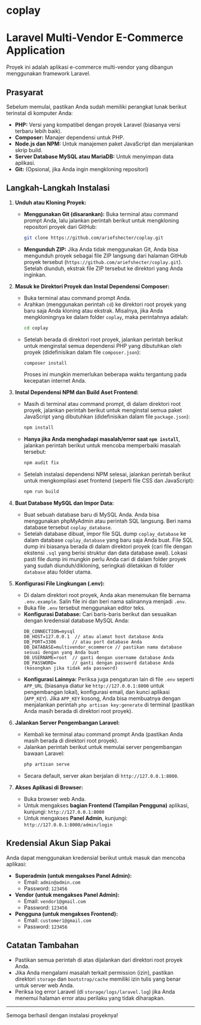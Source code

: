 # coplay
# Laravel Multi-Vendor E-Commerce Application

Proyek ini adalah aplikasi e-commerce multi-vendor yang dibangun menggunakan framework Laravel.

## Prasyarat

Sebelum memulai, pastikan Anda sudah memiliki perangkat lunak berikut terinstal di komputer Anda:

* **PHP:** Versi yang kompatibel dengan proyek Laravel (biasanya versi terbaru lebih baik).
* **Composer:** Manajer dependensi untuk PHP.
* **Node.js dan NPM:** Untuk manajemen paket JavaScript dan menjalankan skrip build.
* **Server Database MySQL atau MariaDB:** Untuk menyimpan data aplikasi.
* **Git:** (Opsional, jika Anda ingin mengkloning repositori)

## Langkah-Langkah Instalasi

1.  **Unduh atau Kloning Proyek:**
    * **Menggunakan Git (disarankan):**
        Buka terminal atau command prompt Anda, lalu jalankan perintah berikut untuk mengkloning repositori proyek dari GitHub:
        ```bash
        git clone https://github.com/ariefshecter/coplay.git
        ```
    * **Mengunduh ZIP:**
        Jika Anda tidak menggunakan Git, Anda bisa mengunduh proyek sebagai file ZIP langsung dari halaman GitHub proyek tersebut (`https://github.com/ariefshecter/coplay.git`). Setelah diunduh, ekstrak file ZIP tersebut ke direktori yang Anda inginkan.

2.  **Masuk ke Direktori Proyek dan Instal Dependensi Composer:**
    * Buka terminal atau command prompt Anda.
    * Arahkan (menggunakan perintah `cd`) ke direktori root proyek yang baru saja Anda kloning atau ekstrak. Misalnya, jika Anda mengkloningnya ke dalam folder `coplay`, maka perintahnya adalah:
        ```bash
        cd coplay
        ```
    * Setelah berada di direktori root proyek, jalankan perintah berikut untuk menginstal semua dependensi PHP yang dibutuhkan oleh proyek (didefinisikan dalam file `composer.json`):
        ```bash
        composer install
        ```
        Proses ini mungkin memerlukan beberapa waktu tergantung pada kecepatan internet Anda.

3.  **Instal Dependensi NPM dan Build Aset Frontend:**
    * Masih di terminal atau command prompt, di dalam direktori root proyek, jalankan perintah berikut untuk menginstal semua paket JavaScript yang dibutuhkan (didefinisikan dalam file `package.json`):
        ```bash
        npm install
        ```
    * **Hanya jika Anda menghadapi masalah/error saat `npm install`**, jalankan perintah berikut untuk mencoba memperbaiki masalah tersebut:
        ```bash
        npm audit fix
        ```
    * Setelah instalasi dependensi NPM selesai, jalankan perintah berikut untuk mengkompilasi aset frontend (seperti file CSS dan JavaScript):
        ```bash
        npm run build
        ```

4.  **Buat Database MySQL dan Impor Data:**
    * Buat sebuah database baru di MySQL Anda. Anda bisa menggunakan phpMyAdmin atau perintah SQL langsung. Beri nama database tersebut `coplay_database`.
    * Setelah database dibuat, impor file SQL dump `coplay_database` ke dalam database `coplay_database` yang baru saja Anda buat. File SQL dump ini biasanya berada di dalam direktori proyek (cari file dengan ekstensi `.sql` yang berisi struktur dan data database awal). Lokasi pasti file dump ini mungkin perlu Anda cari di dalam folder proyek yang sudah diunduh/dikloning, seringkali diletakkan di folder `database` atau folder utama.

5.  **Konfigurasi File Lingkungan (.env):**
    * Di dalam direktori root proyek, Anda akan menemukan file bernama `.env.example`. Salin file ini dan beri nama salinannya menjadi `.env`.
    * Buka file `.env` tersebut menggunakan editor teks.
    * **Konfigurasi Database:** Cari baris-baris berikut dan sesuaikan dengan kredensial database MySQL Anda:
        ```env
        DB_CONNECTION=mysql
        DB_HOST=127.0.0.1  // atau alamat host database Anda
        DB_PORT=3306      // atau port database Anda
        DB_DATABASE=multivendor_ecommerce // pastikan nama database sesuai dengan yang Anda buat
        DB_USERNAME=root  // ganti dengan username database Anda
        DB_PASSWORD=      // ganti dengan password database Anda (kosongkan jika tidak ada password)
        ```
    * **Konfigurasi Lainnya:** Periksa juga pengaturan lain di file `.env` seperti `APP_URL` (biasanya diatur ke `http://127.0.0.1:8000` untuk pengembangan lokal), konfigurasi email, dan kunci aplikasi (`APP_KEY`). Jika `APP_KEY` kosong, Anda bisa membuatnya dengan menjalankan perintah `php artisan key:generate` di terminal (pastikan Anda masih berada di direktori root proyek).

6.  **Jalankan Server Pengembangan Laravel:**
    * Kembali ke terminal atau command prompt Anda (pastikan Anda masih berada di direktori root proyek).
    * Jalankan perintah berikut untuk memulai server pengembangan bawaan Laravel:
        ```bash
        php artisan serve
        ```
    * Secara default, server akan berjalan di `http://127.0.0.1:8000`.

7.  **Akses Aplikasi di Browser:**
    * Buka browser web Anda.
    * Untuk mengakses **bagian Frontend (Tampilan Pengguna)** aplikasi, kunjungi: `http://127.0.0.1:8000`
    * Untuk mengakses **Panel Admin**, kunjungi: `http://127.0.0.1:8000/admin/login`

## Kredensial Akun Siap Pakai

Anda dapat menggunakan kredensial berikut untuk masuk dan mencoba aplikasi:

* **Superadmin (untuk mengakses Panel Admin):**
    * Email: `admin@admin.com`
    * Password: `123456`
* **Vendor (untuk mengakses Panel Admin):**
    * Email: `vendor1@gmail.com`
    * Password: `123456`
* **Pengguna (untuk mengakses Frontend):**
    * Email: `customer1@gmail.com`
    * Password: `123456`

## Catatan Tambahan

* Pastikan semua perintah di atas dijalankan dari direktori root proyek Anda.
* Jika Anda mengalami masalah terkait permission (izin), pastikan direktori `storage` dan `bootstrap/cache` memiliki izin tulis yang benar untuk server web Anda.
* Periksa log error Laravel (di `storage/logs/laravel.log`) jika Anda menemui halaman error atau perilaku yang tidak diharapkan.

---
Semoga berhasil dengan instalasi proyeknya!
